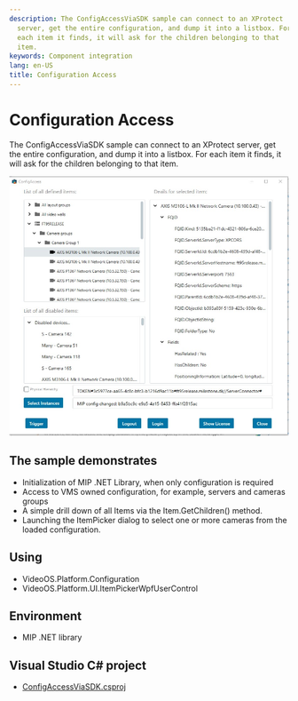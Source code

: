 ```yaml
---
description: The ConfigAccessViaSDK sample can connect to an XProtect
  server, get the entire configuration, and dump it into a listbox. For
  each item it finds, it will ask for the children belonging to that
  item.
keywords: Component integration
lang: en-US
title: Configuration Access
---
```


# Configuration Access

The ConfigAccessViaSDK sample can connect to an XProtect server, get the
entire configuration, and dump it into a listbox. For each item it
finds, it will ask for the children belonging to that item.

![Configuration Access](config_access.jpg)

## The sample demonstrates

- Initialization of MIP .NET Library, when only configuration is required
- Access to VMS owned configuration, for example, servers and
  cameras groups
- A simple drill down of all Items via the Item.GetChildren() method.
- Launching the ItemPicker dialog to select one or more cameras from the
  loaded configuration.

## Using

- VideoOS.Platform.Configuration
- VideoOS.Platform.UI.ItemPickerWpfUserControl

## Environment

- MIP .NET library

## Visual Studio C\# project

- [ConfigAccessViaSDK.csproj](javascript:clone('https://github.com/milestonesys/mipsdk-samples-component','src/ComponentSamples.sln');)